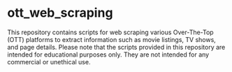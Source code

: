 # ott_web_scraping
This repository contains scripts for web scraping various Over-The-Top (OTT) platforms to extract information such as movie listings, TV shows, and page details.  Please note that the scripts provided in this repository are intended for educational purposes only. They are not intended for any commercial or unethical use.
